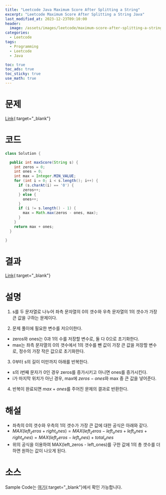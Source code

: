 ```yaml
---
title: "Leetcode Java Maximum Score After Splitting a String"
excerpt: "Leetcode Maximum Score After Splitting a String Java"
last_modified_at: 2023-12-23T09:10:00
header:
  image: /assets/images/leetcode/maximum-score-after-splitting-a-string.png
categories:
  - Leetcode
tags:
  - Programming
  - Leetcode
  - Java

toc: true
toc_ads: true
toc_sticky: true
use_math: true
---
```

# 문제
[Link](https://leetcode.com/problems/maximum-score-after-splitting-a-string){:target="_blank"}

# 코드
```java
class Solution {

  public int maxScore(String s) {
    int zeros = 0;
    int ones = 0;
    int max = Integer.MIN_VALUE;
    for (int i = 0; i < s.length(); i++) {
      if (s.charAt(i) == '0') {
        zeros++;
      } else {
        ones++;
      }
      if (i != s.length() - 1) {
        max = Math.max(zeros - ones, max);
      }
    }
    return max + ones;
  }

}
```

# 결과
[Link](https://leetcode.com/problems/maximum-score-after-splitting-a-string/submissions/1126216951/){:target="_blank"}

# 설명
1. s를 두 문자열로 나누어 좌측 문자열의 0의 갯수와 우측 문자열의 1의 갯수가 가장 큰 값을 구하는 문제이다.

2. 문제 풀이에 필요한 변수를 저으이한다.
- zeros와 ones는 0과 1의 수를 저장할 변수로, 둘 다 0으로 초기화한다.
- max는 좌측 문자열의 0의 갯수에서 1의 갯수를 뺀 값이 가장 큰 값을 저장할 변수로, 정수의 가장 작은 값으로 초기화한다.

3. 0부터 s의 길이 미만까지 아래를 반복한다.
- s의 i번째 문자가 0인 경우 zeros를 증가시키고 아니면 ones를 증가시킨다.
- i가 마지막 위치가 아닌 경우, max에 $zeros - ones$와 max 중 큰 값을 넣어준다.

4. 반복이 완료되면 $max + ones$를 주어진 문제의 결과로 반환한다.

# 해설
- 좌측의 0의 갯수와 우측의 1의 갯수가 가장 큰 값에 대한 공식은 아래와 같다.
- $MAX(left_zeros + right_ones) = MAX(left_zeros - left_ones + left_ones + right_ones) = MAX(left_zeros - left_ones) + total_ones$
- 위의 공식을 이용하여 MAX(left_zeros - left_ones)를 구한 값에 1의 총 갯수를 더하면 원하는 값이 나오게 된다.

# 소스
Sample Code는 [여기](https://github.com/GracefulSoul/leetcode/blob/master/src/main/java/gracefulsoul/problems/MaximumScoreAfterSplittingAString.java){:target="_blank"}에서 확인 가능합니다.